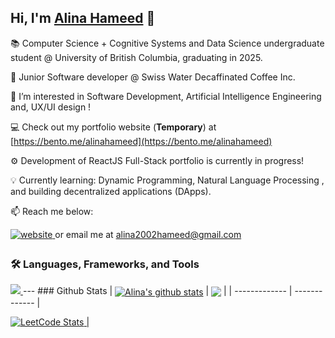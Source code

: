 

## Hi, I'm [Alina Hameed](https://bento.me/alinahameed) 👋

📚 Computer Science + Cognitive Systems and Data Science undergraduate student @ University of British Columbia, graduating in 2025.

💼 Junior Software developer @ Swiss Water Decaffinated Coffee Inc.

👀 I’m interested in Software Development, Artificial Intelligence Engineering and, UX/UI design !

💻 Check out my portfolio website (**Temporary**) at [https://bento.me/alinahameed](https://bento.me/alinahameed)

⚙️ Development of ReactJS Full-Stack portfolio is currently in progress!

💡 Currently learning: Dynamic Programming, Natural Language Processing , and building decentralized applications (DApps). 

📫 Reach me below:
<div align="left">
<a href="https://bento.me/alinahameed" target="_blank">
  <img src=https://img.shields.io/badge/website-000000?style=for-the-badge&logo=About.me&logoColor=white alt=website style="margin-bottom: 5px;" />
</a> or email me at <a href="mailto:daichifg0626@gmail.com" target="_blank">alina2002hameed@gmail.com</a>

### :hammer_and_wrench: Languages, Frameworks, and Tools
  <a href="https://skillicons.dev">
    <img src="https://skillicons.dev/icons?i=scala,py,cpp,js,html,css,react,nodejs,mysql,git&theme=light" />
  </a>
---
### Github Stats  
| <a href="https://github.com/Alinahameed"><img align="center" src="https://github-readme-stats.vercel.app/api?username=Alinahameed&show_icons=true&include_all_commits=true&count_private=false&title_color=FF5F05&text_color=13294B&icon_color=009FD4&bg_color=F8FAFC&hide_border=false" alt="Alina's github stats" /></a> | <a href="https://github.com/Alinahameed"><img align="center" src="https://github-readme-stats.vercel.app/api/top-langs/?username=Awakuruf&layout=compact&title_color=FF5F05&text_color=13294B&icon_color=009FD4&bg_color=F8FAFC&hide_border=false&langs_count=7&locale=en&hide=CSS,SCSS" /></a> |
| ------------- | ------------- |  

<a href="https://leetcode.com/daichifr/">![LeetCode Stats](https://leetcard.jacoblin.cool/AlinaHameed?theme=light&font=Fira%20Code&ext=heatmap) | <div align="center">
